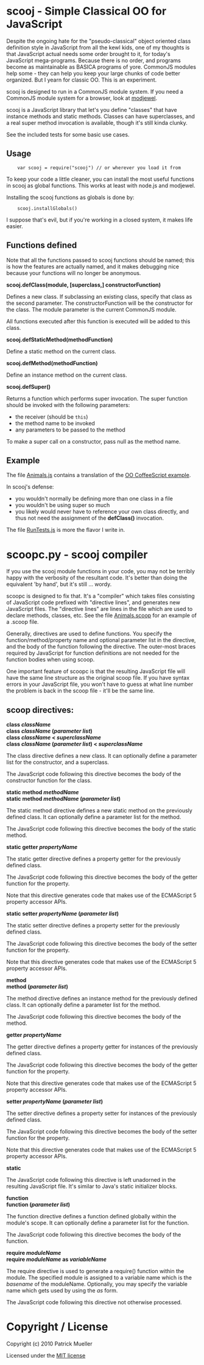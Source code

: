 scooj - Simple Classical OO for JavaScript
===============================================================================

Despite the ongoing hate for the "pseudo-classical" object oriented
class definition style in JavaScript from all the kewl kids, one of my
thoughts is that JavaScript actual needs some order brought to it, for
today's JavaScript mega-programs.  Because there is no order, and
programs become as maintainable as BASICA programs of yore. CommonJS
modules help some - they can help you keep your large chunks of code
better organized.  But I yearn for classic OO.  This is an experiment.

scooj is designed to run in a CommonJS module system.  If you need
a CommonJS module system for a browser, look at 
[modjewel](https://github.com/pmuellr/modjewel). 

scooj is a JavaScript library that let's you define "classes" that have
instance methods and static methods.  Classes can have superclasses, and
a real super method invocation is available, though it's still kinda clunky.

See the included tests for some basic use cases.

Usage
-------------------------------------------------------------------------------

        var scooj = require("scooj") // or wherever you load it from

To keep your code a little cleaner, you can install the most useful functions
in scooj as global functions.  This works at least with node.js and modjewel.

Installing the scooj functions as globals is done by:

        scooj.installGlobals()
    
I suppose that's evil, but if you're working in a closed system, it makes life
easier.

Functions defined
-------------------------------------------------------------------------------

Note that all the functions passed to scooj functions should be named; this
is how the features are actually named, and it makes debugging nice because
your functions will no longer be anonymous.

**scooj.defClass(module, [superclass,] constructorFunction)**

Defines a new class.  If subclassing an existing class, specify that
class as the second parameter.  The constructorFunction will be the
constructor for the class.  The module parameter is the current CommonJS
module.

All functions executed after this function is executed will be added to this
class.

**scooj.defStaticMethod(methodFunction)**

Define a static method on the current class.

**scooj.defMethod(methodFunction)**

Define an instance method on the current class.

**scooj.defSuper()**

Returns a function which performs super invocation.  The super
function should be invoked with the following parameters:

* the receiver (should be `this`) 
* the method name to be invoked 
* any parameters to be passed to the method

To make a super call on a constructor, pass null as the method name.

Example
-------------------------------------------------------------------------------

The file [Animals.js](./test-cases/scooj/Animals.js) contains a translation of the
[OO CoffeeScript example](http://jashkenas.github.com/coffee-script/#classes).

In scooj's defense:

* you wouldn't normally be defining more than one class in a file
* you wouldn't be using super so much
* you likely would never have to reference your own class directly, and
  thus not need the assignment of the **defClass()** invocation.

The file [RunTests.js](./test-cases/scooj/RunTests.js) is more the flavor I write
in.

scoopc.py - scooj compiler
===============================================================================

If you use the scooj module functions in your code, you may not be terribly
happy with the verbosity of the resultant code.  It's better than doing
the equivalent 'by hand', but it's still ... wordy.

scoopc is designed to fix that.  It's a "compiler" which takes files consisting
of JavaScript code prefixed with "directive lines", and generates new 
JavaScript files.  The "directive lines" are lines in the file which are used
to declare methods, classes, etc.  See the file 
[Animals.scoop](./test-cases/scoop/Animals.scoop) for an example of a
.scoop file.

Generally, directives are used to define functions.  You specify the
function/method/property name and optional parameter list in the
directive, and the body of the function following the directive.  The
outer-most braces required by JavaScript for function definitions are not
needed for the function bodies when using scoop.

One important feature of scoopc is that the resulting JavaScript file will
have the same line structure as the original scoop file.  If you have syntax
errors in your JavaScript file, you won't have to guess at what line number
the problem is back in the scoop file - it'll be the same line.

scoop directives:
-------------------------------------------------------------------------------

**class _className_**<br>
**class _className_ \(_parameter list_\)**<br>
**class _className_ < _superclassName_**<br>
**class _className_ \(_parameter list_\) < _superclassName_**<br>

The class directive defines a new class.  It can optionally define a parameter 
list for the constructor, and a superclass.

The JavaScript code following this directive becomes 
the body of the constructor function for the class.

**static method _methodName_**<br>
**static method _methodName_ \(_parameter list_\)**<br>

The static method directive defines a new static method on the previously
defined class.
It can optionally define a parameter list for the method.

The JavaScript code following this directive becomes 
the body of the static method.

**static getter _propertyName_**<br>

The static getter directive defines a property getter for the previously
defined class.

The JavaScript code following this directive becomes 
the body of the getter function for the property.

Note that this directive generates code that makes use of the 
ECMAScript 5 property accessor APIs.

**static setter _propertyName_ \(_parameter list_\)**<br>

The static setter directive defines a property setter for the previously
defined class.

The JavaScript code following this directive becomes 
the body of the setter function for the property.

Note that this directive generates code that makes use of the 
ECMAScript 5 property accessor APIs.

**method**<br>
**method \(_parameter list_\)**<br>

The method directive defines an instance method for the previously defined
class.
It can optionally define a parameter list for the method.

The JavaScript code following this directive becomes 
the body of the method.

**getter _propertyName_**<br>

The getter directive defines a property getter for instances of the previously
defined class.

The JavaScript code following this directive becomes 
the body of the getter function for the property.

Note that this directive generates code that makes use of the 
ECMAScript 5 property accessor APIs.


**setter _propertyName_ \(_parameter list_\)**<br>

The setter directive defines a property setter for instances of the previously
defined class.

The JavaScript code following this directive becomes 
the body of the setter function for the property.

Note that this directive generates code that makes use of the 
ECMAScript 5 property accessor APIs.

**static**<br>

The JavaScript code following this directive is left
unadorned in the resulting JavaScript file. It's similar to
Java's static initializer blocks.

**function**<br>
**function \(_parameter list_\)**<br>

The function directive defines a function defined globally within the
module's scope.
It can optionally define a parameter list for the function.

The JavaScript code following this directive becomes 
the body of the function.

**require _moduleName_**<br>
**require _moduleName_ as _variableName_**<br>

The require directive is used to generate a require() function within the
module.  The specified module is assigned to a variable name which
is the _basename_ of the moduleName.  Optionally, you may specify the
variable name which gets used by using the _as_ form.

The JavaScript code following this directive not otherwise processed.


Copyright / License
===============================================================================

Copyright (c) 2010 Patrick Mueller

Licensed under the 
[MIT license](http://www.opensource.org/licenses/mit-license.php)
